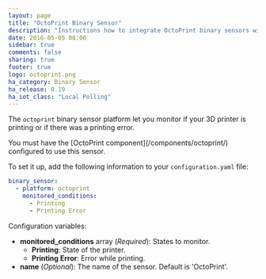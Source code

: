 ```yaml
---
layout: page
title: "OctoPrint Binary Sensor"
description: "Instructions how to integrate OctoPrint binary sensors within Home Assistant."
date: 2016-05-05 08:00
sidebar: true
comments: false
sharing: true
footer: true
logo: octoprint.png
ha_category: Binary Sensor
ha_release: 0.19
ha_iot_class: "Local Polling"
---
```



The `octoprint` binary sensor platform let you monitor if your 3D printer is printing or if there was a printing error.

<p class='note'>
You must have the [OctoPrint component](/components/octoprint/) configured to use this sensor.
</p>

To set it up, add the following information to your `configuration.yaml` file:

```yaml
binary_sensor:
  - platform: octoprint
    monitored_conditions:
      - Printing
      - Printing Error
```

Configuration variables:

- **monitored_conditions** array (*Required*): States to monitor.
  - **Printing**: State of the printer.
  - **Printing Error**: Error while printing.
- **name** (*Optional*): The name of the sensor. Default is 'OctoPrint'.
